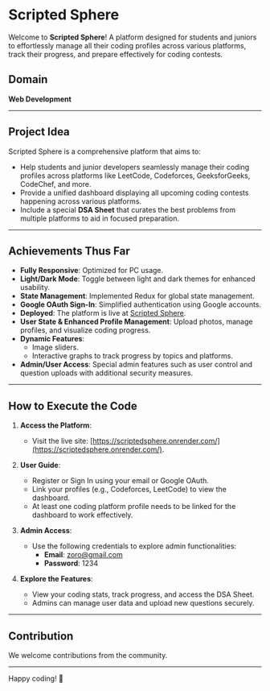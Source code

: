 # Scripted Sphere

Welcome to **Scripted Sphere**! A platform designed for students and juniors to effortlessly manage all their coding profiles across various platforms, track their progress, and prepare effectively for coding contests.

## Domain

**Web Development**

---

## Project Idea

Scripted Sphere is a comprehensive platform that aims to:
- Help students and junior developers seamlessly manage their coding profiles across platforms like LeetCode, Codeforces, GeeksforGeeks, CodeChef, and more.
- Provide a unified dashboard displaying all upcoming coding contests happening across various platforms.
- Include a special **DSA Sheet** that curates the best problems from multiple platforms to aid in focused preparation.

---

## Achievements Thus Far

- **Fully Responsive**: Optimized for PC usage.
- **Light/Dark Mode**: Toggle between light and dark themes for enhanced usability.
- **State Management**: Implemented Redux for global state management.
- **Google OAuth Sign-In**: Simplified authentication using Google accounts.
- **Deployed**: The platform is live at [Scripted Sphere](https://scriptedsphere.onrender.com/).
- **User State & Enhanced Profile Management**: Upload photos, manage profiles, and visualize coding progress.
- **Dynamic Features**:
  - Image sliders.
  - Interactive graphs to track progress by topics and platforms.
- **Admin/User Access**: Special admin features such as user control and question uploads with additional security measures.

---

## How to Execute the Code

1. **Access the Platform**:
   - Visit the live site: [https://scriptedsphere.onrender.com/](https://scriptedsphere.onrender.com/).

2. **User Guide**:
   - Register or Sign In using your email or Google OAuth.
   - Link your profiles (e.g., Codeforces, LeetCode) to view the dashboard.
   - At least one coding platform profile needs to be linked for the dashboard to work effectively.

3. **Admin Access**:
   - Use the following credentials to explore admin functionalities:
     - **Email**: zoro@gmail.com
     - **Password**: 1234

4. **Explore the Features**:
   - View your coding stats, track progress, and access the DSA Sheet.
   - Admins can manage user data and upload new questions securely.

---

## Contribution

We welcome contributions from the community. 

---

Happy coding! 🎉

